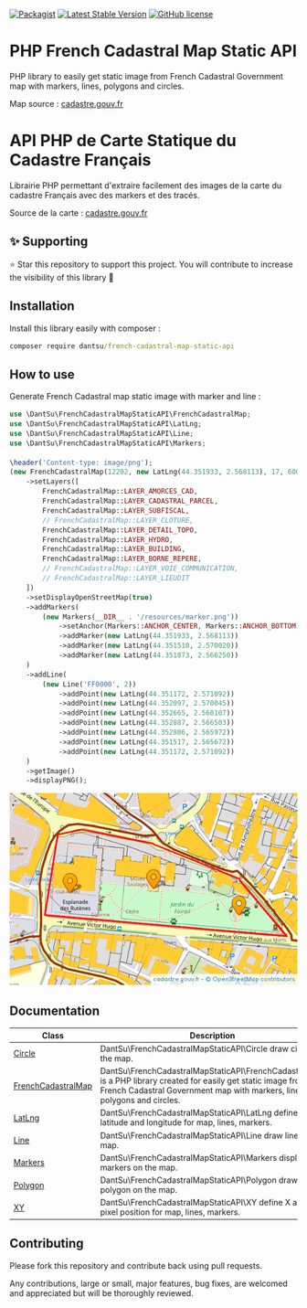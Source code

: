[![Packagist](https://img.shields.io/packagist/dt/DantSu/french-cadastral-map-static-api.svg)](https://packagist.org/packages/DantSu/php-french-cadastral-map-static-api)
[![Latest Stable Version](https://poser.pugx.org/DantSu/french-cadastral-map-static-api/v/stable)](https://packagist.org/packages/DantSu/php-french-cadastral-map-static-api)
[![GitHub license](https://img.shields.io/github/license/DantSu/php-french-cadastral-map-static-api.svg)](https://github.com/DantSu/php-french-cadastral-map-static-api/blob/master/LICENSE)

# PHP French Cadastral Map Static API

PHP library to easily get static image from French Cadastral Government map with markers, lines, polygons and circles.

Map source : [cadastre.gouv.fr](https://www.cadastre.gouv.fr/)

# API PHP de Carte Statique du Cadastre Français

Librairie PHP permettant d'extraire facilement des images de la carte du cadastre Français avec des markers et des tracés. 

Source de la carte : [cadastre.gouv.fr](https://www.cadastre.gouv.fr/)

## ✨ Supporting

⭐ Star this repository to support this project. You will contribute to increase the visibility of this library 🙂

## Installation

Install this library easily with composer :

```cmd
composer require dantsu/french-cadastral-map-static-api
```

## How to use

Generate French Cadastral map static image with marker and line :

```php
use \DantSu\FrenchCadastralMapStaticAPI\FrenchCadastralMap;
use \DantSu\FrenchCadastralMapStaticAPI\LatLng;
use \DantSu\FrenchCadastralMapStaticAPI\Line;
use \DantSu\FrenchCadastralMapStaticAPI\Markers;

\header('Content-type: image/png');
(new FrenchCadastralMap(12202, new LatLng(44.351933, 2.568113), 17, 600, 400))
    ->setLayers([
        FrenchCadastralMap::LAYER_AMORCES_CAD,
        FrenchCadastralMap::LAYER_CADASTRAL_PARCEL,
        FrenchCadastralMap::LAYER_SUBFISCAL,
        // FrenchCadastralMap::LAYER_CLOTURE,
        FrenchCadastralMap::LAYER_DETAIL_TOPO,
        FrenchCadastralMap::LAYER_HYDRO,
        FrenchCadastralMap::LAYER_BUILDING,
        FrenchCadastralMap::LAYER_BORNE_REPERE,
        // FrenchCadastralMap::LAYER_VOIE_COMMUNICATION,
        // FrenchCadastralMap::LAYER_LIEUDIT
    ])
    ->setDisplayOpenStreetMap(true)
    ->addMarkers(
        (new Markers(__DIR__ . '/resources/marker.png'))
            ->setAnchor(Markers::ANCHOR_CENTER, Markers::ANCHOR_BOTTOM)
            ->addMarker(new LatLng(44.351933, 2.568113))
            ->addMarker(new LatLng(44.351510, 2.570020))
            ->addMarker(new LatLng(44.351873, 2.566250))
    )
    ->addLine(
        (new Line('FF0000', 2))
            ->addPoint(new LatLng(44.351172, 2.571092))
            ->addPoint(new LatLng(44.352097, 2.570045))
            ->addPoint(new LatLng(44.352665, 2.568107))
            ->addPoint(new LatLng(44.352887, 2.566503))
            ->addPoint(new LatLng(44.352806, 2.565972))
            ->addPoint(new LatLng(44.351517, 2.565672))
            ->addPoint(new LatLng(44.351172, 2.571092))
    )
    ->getImage()
    ->displayPNG();
```

![Exported French Cadastral image](./src/samples/resources/sample1.png)

## Documentation

| Class | Description |
|---    |---          |
| [Circle](./docs/classes/DantSu/FrenchCadastralMapStaticAPI/Circle.md) | DantSu\FrenchCadastralMapStaticAPI\Circle draw circle on the map.|
| [FrenchCadastralMap](./docs/classes/DantSu/FrenchCadastralMapStaticAPI/FrenchCadastralMap.md) | DantSu\FrenchCadastralMapStaticAPI\FrenchCadastralMap is a PHP library created for easily get static image from French Cadastral Government map with markers, lines, polygons and circles.|
| [LatLng](./docs/classes/DantSu/FrenchCadastralMapStaticAPI/LatLng.md) | DantSu\FrenchCadastralMapStaticAPI\LatLng define latitude and longitude for map, lines, markers.|
| [Line](./docs/classes/DantSu/FrenchCadastralMapStaticAPI/Line.md) | DantSu\FrenchCadastralMapStaticAPI\Line draw line on the map.|
| [Markers](./docs/classes/DantSu/FrenchCadastralMapStaticAPI/Markers.md) | DantSu\FrenchCadastralMapStaticAPI\Markers display markers on the map.|
| [Polygon](./docs/classes/DantSu/FrenchCadastralMapStaticAPI/Polygon.md) | DantSu\FrenchCadastralMapStaticAPI\Polygon draw polygon on the map.|
| [XY](./docs/classes/DantSu/FrenchCadastralMapStaticAPI/XY.md) | DantSu\FrenchCadastralMapStaticAPI\XY define X and Y pixel position for map, lines, markers.|

## Contributing

Please fork this repository and contribute back using pull requests.

Any contributions, large or small, major features, bug fixes, are welcomed and appreciated but will be thoroughly reviewed.

